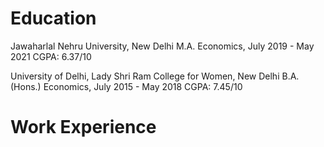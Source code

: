 # Education
Jawaharlal Nehru University, New Delhi
M.A. Economics, July 2019 - May 2021
CGPA: 6.37/10 

University of Delhi, Lady Shri Ram College for Women, New Delhi
B.A. (Hons.) Economics, July 2015 - May 2018
CGPA: 7.45/10

# Work Experience
